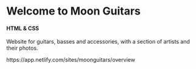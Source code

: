 <h1>Welcome to Moon Guitars</h1>
<h4>HTML & CSS</h4>
<p>Website for guitars, basses and accessories, with a section of artists and their photos. </p>
https://app.netlify.com/sites/moonguitars/overview
